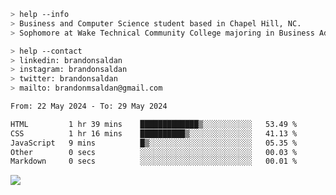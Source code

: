 ````bash
> help --info
> Business and Computer Science student based in Chapel Hill, NC.
> Sophomore at Wake Technical Community College majoring in Business Administration.
````

````bash
> help --contact
> linkedin: brandonsaldan
> instagram: brandonsaldan
> twitter: brandonsaldan
> mailto: brandonmsaldan@gmail.com
````

<!--START_SECTION:waka-->

```txt
From: 22 May 2024 - To: 29 May 2024

HTML         1 hr 39 mins    █████████████▒░░░░░░░░░░░   53.49 %
CSS          1 hr 16 mins    ██████████▒░░░░░░░░░░░░░░   41.13 %
JavaScript   9 mins          █▒░░░░░░░░░░░░░░░░░░░░░░░   05.35 %
Other        0 secs          ░░░░░░░░░░░░░░░░░░░░░░░░░   00.03 %
Markdown     0 secs          ░░░░░░░░░░░░░░░░░░░░░░░░░   00.01 %
```

<!--END_SECTION:waka-->

![](https://komarev.com/ghpvc/?username=brandonsaldan&color=6A8AFF)
